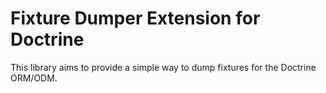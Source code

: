 # Fixture Dumper Extension for Doctrine

This library aims to provide a simple way to dump fixtures for the Doctrine ORM/ODM.
